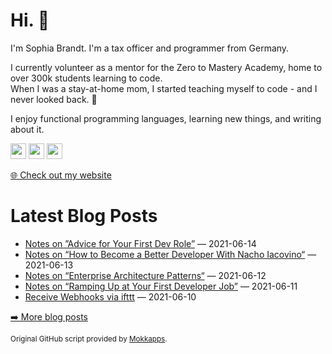 <h1>Hi. 👋</h1>
<p>I'm Sophia Brandt. I'm a tax officer and programmer from Germany.</p>
<p>I currently volunteer as a mentor for the Zero to Mastery Academy, home to over 300k students learning to code.<br>
When I was a stay-at-home mom, I started teaching myself to code - and I never looked back. 💜</p>
<p>I enjoy functional programming languages, learning new things, and writing about it.</p>
<p><a href="https://www.twitter.com/hisophiabrandt"><img src="https://img.shields.io/badge/twitter-%231DA1F2.svg?&style=for-the-badge&logo=twitter&logoColor=white" height=25></a> <a href="https://www.linkedin.com/in/sophiabrandt"><img src="https://img.shields.io/badge/linkedin-%230077B5.svg?&style=for-the-badge&logo=linkedin&logoColor=white" height=25></a> <a href="https://dev.to/sophiabrandt"><img src="https://img.shields.io/badge/DEV.TO-%230A0A0A.svg?&style=for-the-badge&logo=dev-dot-to&logoColor=white" height=25></a></p>
<p><a href="https://www.sophiabrandt.com">🌐 Check out my website</a></p>
<h1>Latest Blog Posts</h1>
  <ul>
    <li><a href=https://www.rockyourcode.com/notes-on-advice-for-your-first-dev-role/>Notes on ”Advice for Your First Dev Role”</a> — 2021-06-14</li><li><a href=https://www.rockyourcode.com/notes-on-how-to-become-a-better-developer-with-nacho-iacovino/>Notes on “How to Become a Better Developer With Nacho Iacovino“</a> — 2021-06-13</li><li><a href=https://www.rockyourcode.com/notes-on-enterprise-architecture-patterns/>Notes on “Enterprise Architecture Patterns“</a> — 2021-06-12</li><li><a href=https://www.rockyourcode.com/notes-on-ramping-up-at-your-first-developer-job/>Notes on “Ramping Up at Your First Developer Job”</a> — 2021-06-11</li><li><a href=https://www.rockyourcode.com/receive-webhooks-via-ifttt/>Receive Webhooks via ifttt</a> — 2021-06-10</li>
  </ul>
<p><a href="https://www.rockyourcode.com">➡️ More blog posts</a></p>
<p><small>Original GitHub script provided by <a href="https://github.com/Mokkapps">Mokkapps</a>.</small></p>
